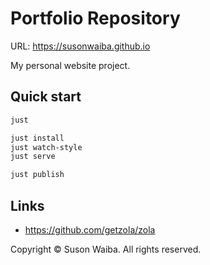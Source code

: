 # Portfolio Repository

URL: https://susonwaiba.github.io

My personal website project.


## Quick start

```bash
just

just install
just watch-style
just serve

just publish
```


## Links

- https://github.com/getzola/zola

Copyright © Suson Waiba. All rights reserved.
